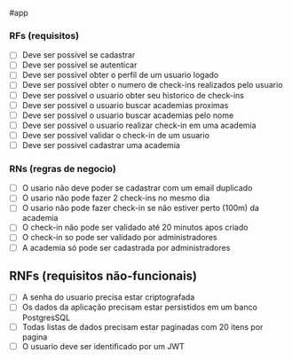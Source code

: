 #app

### RFs (requisitos)

- [ ] Deve ser possivel se cadastrar
- [ ] Deve ser possivel se autenticar
- [ ] Deve ser possivel obter o perfil de um usuario logado
- [ ] Deve ser possivel obter o numero de check-ins realizados pelo usuario
- [ ] Deve ser possivel o usuario obter seu historico de check-ins
- [ ] Deve ser possivel o usuario buscar academias proximas
- [ ] Deve ser possivel o usuario buscar academias pelo nome
- [ ] Deve ser possivel o usuario realizar check-in em uma academia
- [ ] Deve ser possivel validar o check-in de um usuario
- [ ] Deve ser possivel cadastrar uma academia

### RNs (regras de negocio)

- [ ] O usario não deve poder se cadastrar com um email duplicado
- [ ] O usario não pode fazer 2 check-ins no mesmo dia
- [ ] O usario não pode fazer check-in se não estiver perto (100m) da academia
- [ ] O check-in não pode ser validado até 20 minutos apos criado
- [ ] O check-in so pode ser validado por administradores
- [ ] A academia só pode ser cadastrada por administradores

## RNFs (requisitos não-funcionais)

- [ ] A senha do usuario precisa estar criptografada
- [ ] Os dados da aplicação precisam estar persistidos em um banco PostgresSQL
- [ ] Todas listas de dados precisam estar paginadas com 20 itens por pagina
- [ ] O usuario deve ser identificado por um JWT